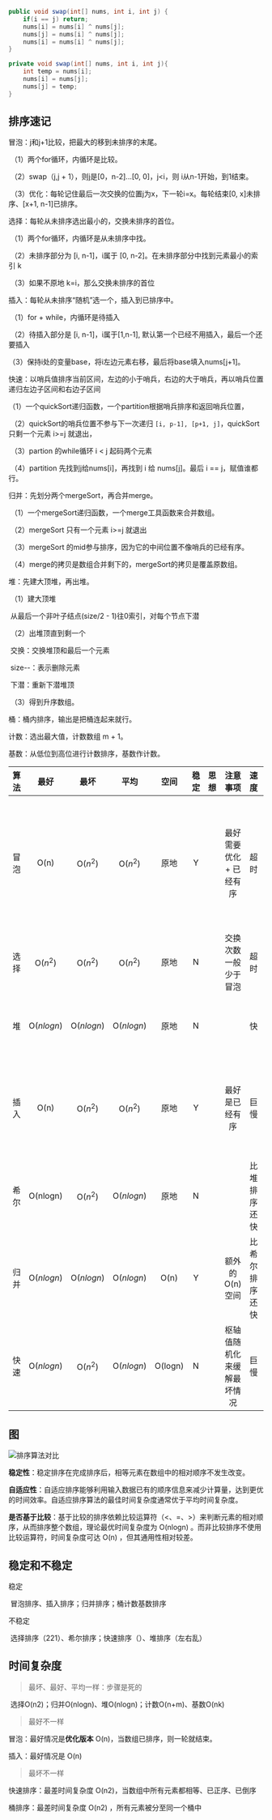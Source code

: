 ```java
public void swap(int[] nums, int i, int j) {
    if(i == j) return;
    nums[i] = nums[i] ^ nums[j];
    nums[j] = nums[i] ^ nums[j];
    nums[i] = nums[i] ^ nums[j];
}

private void swap(int[] nums, int i, int j){
    int temp = nums[i];
    nums[i] = nums[j];
    nums[j] = temp;
}
```

## 排序速记

冒泡：j和j+1比较，把最大的移到未排序的末尾。

​	（1）两个for循环，内循环是比较。

​	（2）swap（j,j + 1），则j是[0，n-2]...[0, 0]，j<i，则 i从n-1开始，到1结束。

​	（3）优化：每轮记住最后一次交换的位置j为x，下一轮i=x。每轮结束[0, x]未排序、[x+1, n-1]已排序。

选择：每轮从未排序选出最小的，交换未排序的首位。

​	（1）两个for循环，内循环是从未排序中找。

​	（2）未排序部分为 [i, n-1]，i属于 [0, n-2]。在未排序部分中找到元素最小的索引 k

​	（3）如果不原地 k=i，那么交换未排序的首位

插入：每轮从未排序“随机”选一个，插入到已排序中。

​	（1）for + while，内循环是待插入

​	（2）待插入部分是 [i, n-1]，i属于[1,n-1], 默认第一个已经不用插入，最后一个还要插入

​	（3）保持i处的变量base，将i左边元素右移，最后将base填入nums[j+1]。



快速：以哨兵值排序当前区间，左边的小于哨兵，右边的大于哨兵，再以哨兵位置递归左边子区间和右边子区间

​	（1）一个quickSort递归函数，一个partition根据哨兵排序和返回哨兵位置，

​	（2）quickSort的哨兵位置不参与下一次递归 `[i, p-1], [p+1, j]`，quickSort 只剩一个元素 i>=j 就退出，

​	（3）partion 的while循环 i < j 起码两个元素

​	（4）partition 先找到j给nums[i]，再找到 i 给 nums[j]。最后 i == j，赋值谁都行。

归并：先划分两个mergeSort，再合并merge。

​	（1）一个mergeSort递归函数，一个merge工具函数来合并数组。

​	（2）mergeSort 只有一个元素 i>=j 就退出

​	（3）mergeSort 的mid参与排序，因为它的中间位置不像哨兵的已经有序。

​	（4）merge的拷贝是数组合并剩下的，mergeSort的拷贝是覆盖原数组。

堆：先建大顶堆，再出堆。

​	（1）建大顶堆

​		从最后一个非叶子结点(size/2 - 1)往0索引，对每个节点下潜 

​	（2）出堆顶直到剩一个

​		交换：交换堆顶和最后一个元素

​		size--：表示删除元素

​		下潜：重新下潜堆顶

​	（3）得到升序数组。 



桶：桶内排序，输出是把桶连起来就行。

计数：选出最大值，计数数组 m + 1。

基数：从低位到高位进行计数排序，基数作计数。

| 算法 |    最好    |    最坏    |    平均    |  空间   | 稳定 | 思想 |          注意事项          |      速度      |         优化          |
| :--: | :--------: | :--------: | :--------: | :-----: | :--: | :--: | :------------------------: | :------------: | :-------------------: |
| 冒泡 |    O(n)    |  O($n^2$)  |  O($n^2$)  |  原地   |  Y   |      |  最好需要优化 + 已经有序   |      超时      | x记录最后一次交换位置 |
| 选择 |  O($n^2$)  |  O($n^2$)  |  O($n^2$)  |  原地   |  N   |      |    交换次数一般少于冒泡    |      超时      |                       |
|  堆  | O($nlogn$) | O($nlogn$) | O($nlogn$) |  原地   |  N   |      |                            |       快       |      非递归下潜       |
| 插入 |    O(n)    |  O($n^2$)  |  O($n^2$)  |  原地   |  Y   |      |       最好是已经有序       |      巨慢      |   优化就是希尔排序    |
| 希尔 |  O(nlogn)  |  O($n^2$)  | O($nlogn$) |  原地   |  N   |      |                            |  比堆排序还快  |                       |
| 归并 | O($nlogn$) | O($nlogn$) | O($nlogn$) |  O(n)   |  Y   |      |       额外的O(n)空间       | 比希尔排序还快 |                       |
| 快速 | O($nlogn$) |  O($n^2$)  | O($nlogn$) | O(logn) |  N   |      | 枢轴值随机化来缓解最坏情况 |      巨慢      |                       |



## 图

![排序算法对比](https://www.hello-algo.com/chapter_sorting/summary.assets/sorting_algorithms_comparison.png)

**稳定性**：稳定排序在完成排序后，相等元素在数组中的相对顺序不发生改变。

**自适应性**：自适应排序能够利用输入数据已有的顺序信息来减少计算量，达到更优的时间效率。自适应排序算法的最佳时间复杂度通常优于平均时间复杂度。

**是否基于比较**：基于比较的排序依赖比较运算符（<、=、>）来判断元素的相对顺序，从而排序整个数组，理论最优时间复杂度为 O(nlog⁡n) 。而非比较排序不使用比较运算符，时间复杂度可达 O(n) ，但其通用性相对较差。

## 稳定和不稳定

稳定

​	冒泡排序、插入排序；归并排序；桶计数基数排序

不稳定

​	选择排序（221）、希尔排序；快速排序（）、堆排序（左右乱）

## 时间复杂度

> 最坏、最好、平均一样：步骤是死的

​	选择O(n2)；归并O(nlogn)、堆O(nlogn)；计数O(n+m)、基数O(nk)



> 最好不一样

冒泡：最好情况是**优化版本** O(n)，当数组已排序，则一轮就结束。

插入：最好情况是 O(n)

> 最坏不一样

快速排序：最差时间复杂度 O(n2)，当数组中所有元素都相等、已正序、已倒序

桶排序：最差时间复杂度 O(n2) ，所有元素被分至同一个桶中

